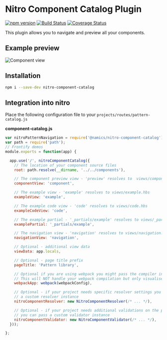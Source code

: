 # Nitro Component Catalog Plugin

[![npm version](https://badge.fury.io/js/%40namics%2Fnitro-component-catalog.svg)](https://badge.fury.io/js/%40namics%2Fnitro-component-catalog)
[![Build Status](https://travis-ci.org/namics/nitro-component-catalog.svg?branch=master)](https://travis-ci.org/namics/nitro-component-catalog)
[![Coverage Status](https://coveralls.io/repos/github/namics/nitro-component-catalog/badge.svg?branch=master)](https://coveralls.io/github/namics/nnitro-component-catalog?branch=master)

This plugin allows you to navigate and preview all your components.

## Example preview

![Component view](https://raw.githubusercontent.com/namics/nitro-component-catalog/master/preview.png)

## Installation

```bash
npm i --save-dev nitro-component-catalog
```

## Integration into nitro

Place the following configuration file to your `projects/routes/pattern-catalog.js`

**component-catalog.js**
```js
var nitroPatternNavigation = require('@namics/nitro-component-catalog');
var path = require('path');
// Frontify demos
module.exports = function(app) {

  app.use('/', nitroComponentCatalog({
    // The location of your component source files
    root: path.resolve(__dirname, '../../components'),

    // The component preview view - 'preview' resolves to  views/component.hbs
    componentView: 'component',

    // The example view - 'example' resolves to views/example.hbs
    exampleView: 'example',

    // The example code view - 'code' resolves to views/code.hbs
    exampleCodeView: 'code',

    // The example partial - '_partials/example' resolves to views/_partials/example.hbs
    examplePartial: '_partials/example',

    // The navigation view - 'navigation' resolves to views/navigation.hbs
    navigationView: 'navigation',

    // Optional - additional view data
    viewData: app.locals,    

    // Optional - page title prefix
    pageTitle: 'Pattern library',

    // Optional if you are using webpack you might pass the compiler instance
    // This will NOT handle your webpack compilation but only visualise the dependencies
    webpackApp: webpack(webpackConfig),

    // Optional - if your project needs specific resolver settings you can pass
    // a custom resolver instance
    nitroComponentResolver: new NitroComponentResolver(/* ... */),

    // Optional - if your project needs additional validations on the pattern.json
    // you can pass a custom validator instance
    nitroComponentValidator: new NitroComponentValidator(/* ... */),
  }));

};
```

